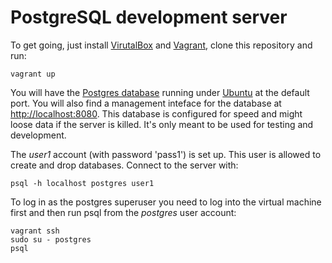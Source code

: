 # PostgreSQL development server

To get going, just install [VirutalBox](http://virtualbox.org) and
[Vagrant](http://vagrantup.com), clone this repository and run:

    vagrant up

You will have the [Postgres database](http://postgresql.org) running under
[Ubuntu](http://releases.ubuntu.com/precise/) at the default port. You will
also find a management inteface for the database at <http://localhost:8080>.
This database is configured for speed and might loose data if the server is
killed. It's only meant to be used for testing and development.

The _user1_ account (with password 'pass1') is set up.  This user is allowed to
create and drop databases.  Connect to the server with:

    psql -h localhost postgres user1

To log in as the postgres superuser you need to log into the virtual machine
first and then run psql from the _postgres_ user account:

    vagrant ssh
    sudo su - postgres
    psql
